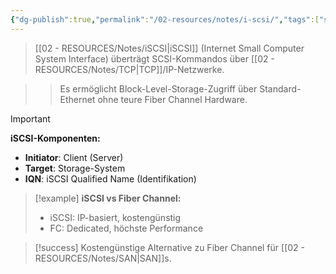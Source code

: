 ```yaml
---
{"dg-publish":true,"permalink":"/02-resources/notes/i-scsi/","tags":["storage/protokolle","netzwerk/storage"],"noteIcon":"","updated":"2025-10-29T12:59:07.042+01:00"}
---
```



>[[02 - RESOURCES/Notes/iSCSI\|iSCSI]] (Internet Small Computer System Interface) überträgt SCSI-Kommandos über [[02 - RESOURCES/Notes/TCP\|TCP]]/IP-Netzwerke.

>>Es ermöglicht Block-Level-Storage-Zugriff über Standard-Ethernet ohne teure Fiber Channel Hardware.

>[!important] 
>**iSCSI-Komponenten:**
>- **Initiator**: Client (Server)
>- **Target**: Storage-System
>- **IQN**: iSCSI Qualified Name (Identifikation)

>[!example] 
>**iSCSI vs Fiber Channel:**
>- iSCSI: IP-basiert, kostengünstig
>- FC: Dedicated, höchste Performance

>[!success] 
>Kostengünstige Alternative zu Fiber Channel für [[02 - RESOURCES/Notes/SAN\|SAN]]s.